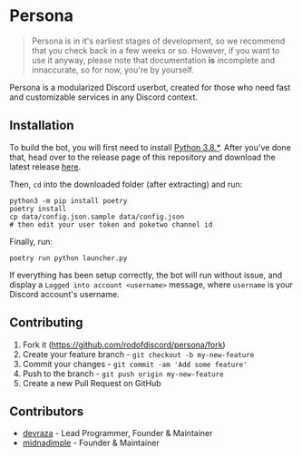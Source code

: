 # Persona
> Persona is in it's earliest stages of development, so we recommend that you check back in a few weeks or so. However, if you want to use it anyway, please note that documentation **is** incomplete and innaccurate, so for now, you're by yourself.

Persona is a modularized Discord userbot, created for those who need fast and customizable services in any Discord context.

## Installation
To build the bot, you will first need to install [Python 3.8.*](https://www.python.org/).
After you've done that, head over to the release page of this repository and download the latest release [here](https://github.com/rodofdiscord/persona/releases/latest).

Then, `cd` into the downloaded folder (after extracting) and run:
```
python3 -m pip install poetry
poetry install
cp data/config.json.sample data/config.json
# then edit your user token and poketwo channel id
```

Finally, run:
```
poetry run python launcher.py
```

If everything has been setup correctly, the bot will run without issue, and display a `Logged into account <username>` message, where `username` is your Discord account's username.

## Contributing

1. Fork it (<https://github.com/rodofdiscord/persona/fork>)
2. Create your feature branch - `git checkout -b my-new-feature`
3. Commit your changes - `git commit -am 'Add some feature'`
4. Push to the branch - `git push origin my-new-feature`
5. Create a new Pull Request on GitHub

## Contributors

- [devraza](https://github.com/devraza) - Lead Programmer, Founder & Maintainer
- [midnadimple](https://github.com/midnadimple) - Founder & Maintainer